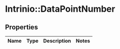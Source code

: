 # Intrinio::DataPointNumber

## Properties
Name | Type | Description | Notes
------------ | ------------- | ------------- | -------------



